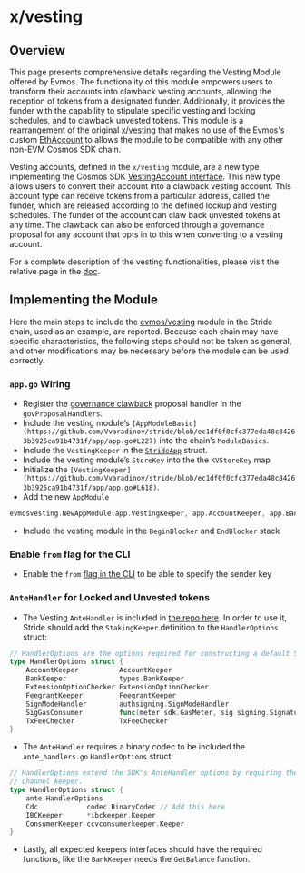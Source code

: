 # x/vesting

## Overview

This page presents comprehensive details regarding the Vesting Module offered by Evmos. The functionality of this module empowers users to transform their accounts into clawback vesting accounts, allowing the reception of tokens from a designated funder. Additionally, it provides the funder with the capability to stipulate specific vesting and locking schedules, and to clawback unvested tokens.
This module is a rearrangement of the original [x/vesting](https://github.com/evmos/evmos/tree/main/x/vesting) that makes no use of the Evmos's custom [EthAccount](https://github.com/evmos/evmos/blob/6fda63866715b248bbd03c13461163a58de48c09/proto/ethermint/types/v1/account.proto#L14) to allows the module to be compatible with any other non-EVM Cosmos SDK chain.

Vesting accounts, defined in the `x/vesting` module, are a new type implementing the Cosmos SDK [VestingAccount interface](https://docs.cosmos.network/main/modules/auth/vesting#vesting-account-types). This new type allows users to convert their account into a clawback vesting account. This account type can receive tokens from a particular address, called the funder, which are released according to the defined lockup and vesting schedules. The funder of the account can claw back unvested tokens at any time. The clawback can also be enforced through a governance proposal for any account that opts in to this when converting to a vesting account.

For a complete description of the vesting functionalities, please visit the relative page in the [doc](https://docs.evmos.org/protocol/modules/vesting#state-transitions).

## Implementing the Module

Here the main steps to include the [evmos/vesting](https://github.com/evmos/vesting) module in the Stride chain, used as an example, are reported. Because each chain may have specific characteristics, the following steps should not be taken as general, and other modifications may be necessary before the module can be used correctly.

### `app.go` Wiring

- Register the [governance clawback](https://github.com/Vvaradinov/stride/blob/ec1df0f0cfc377eda48c84263b3925ca91b4731f/app/app.go#L181) proposal handler in the `govProposalHandlers`.
- Include the vesting module’s `[AppModuleBasic](https://github.com/Vvaradinov/stride/blob/ec1df0f0cfc377eda48c84263b3925ca91b4731f/app/app.go#L227)` into the chain’s `ModuleBasics`.
- Include the `VestingKeeper` in the [`StrideApp`](https://github.com/Vvaradinov/stride/blob/ec1df0f0cfc377eda48c84263b3925ca91b4731f/app/app.go#L282) struct.
- Include the vesting module’s `StoreKey` into the the `KVStoreKey` map
- Initialize the `[VestingKeeper](https://github.com/Vvaradinov/stride/blob/ec1df0f0cfc377eda48c84263b3925ca91b4731f/app/app.go#L618)`.
- Add the new `AppModule`

```go
evmosvesting.NewAppModule(app.VestingKeeper, app.AccountKeeper, app.BankKeeper, app.StakingKeeper),
```

- Include the vesting module in the `BeginBlocker` and `EndBlocker` stack

### Enable `from` flag for the CLI

- Enable the `from` [flag in the CLI](https://github.com/Stride-Labs/stride/blob/405fb9c961e537619092dc51cc70107aedf03ba4/cmd/strided/root.go#L268) to be able to specify the sender key

### `AnteHandler` for Locked and Unvested tokens

- The Vesting `AnteHandler` is included in [the repo here](https://github.com/evmos/vesting/blob/main/ante/vesting.go). In order to use it, Stride should add the `StakingKeeper` definition to the `HandlerOptions` struct:

```go
// HandlerOptions are the options required for constructing a default SDK AnteHandler.
type HandlerOptions struct {
    AccountKeeper          AccountKeeper
    BankKeeper             types.BankKeeper
    ExtensionOptionChecker ExtensionOptionChecker
    FeegrantKeeper         FeegrantKeeper
    SignModeHandler        authsigning.SignModeHandler
    SigGasConsumer         func(meter sdk.GasMeter, sig signing.SignatureV2, params types.Params) error
    TxFeeChecker           TxFeeChecker
}
```

- The `AnteHandler` requires a binary codec to be included the `ante_handlers.go` `HandlerOptions` struct:

```go
// HandlerOptions extend the SDK's AnteHandler options by requiring the IBC
// channel keeper.
type HandlerOptions struct {
    ante.HandlerOptions
    Cdc            codec.BinaryCodec // Add this here
    IBCKeeper      *ibckeeper.Keeper
    ConsumerKeeper ccvconsumerkeeper.Keeper
}
```

- Lastly, all expected keepers interfaces should have the required functions, like the `BankKeeper` needs the `GetBalance` function.
